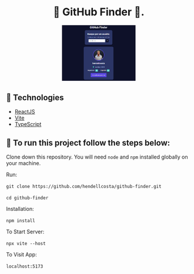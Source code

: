 <h1 align="center"> 
  🚀 GitHub Finder 🚀.
</h1>

<p align="center">
    <img alt="Project" src="public/github-finder.png" width="200px" />
</p>

## 🔧 Technologies

- [ReactJS](https://https://reactjs.org/)
- [Vite](https://vitejs.dev/)
- [TypeScript](https://www.typescriptlang.org/)

## 🔨 To run this project follow the steps below:  

Clone down this repository. You will need `node` and `npm` installed globally on your machine.

Run:

`git clone https://github.com/hendellcosta/github-finder.git`

`cd github-finder`

Installation:

`npm install`

To Start Server:

`npx vite --host`  

To Visit App:

`localhost:5173`  

<!-- Hendell Costa -->